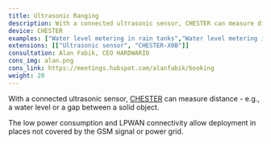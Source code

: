 ```yaml
---
title: Ultrasonic Ranging
description: With a connected ultrasonic sensor, CHESTER can measure distance - e.g., a water level or a gap between a solid object.
device: CHESTER
examples: ["Water level metering in rain tanks","Water level metering in wells or cesspools","Level measurement in silos","Level measurement in emulsion tanks"]
extensions: [["Ultrasonic sensor", "CHESTER-X0B"]]
consultation: Alan Fabik, CEO HARDWARIO
cons_img: alan.png
cons_link: https://meetings.hubspot.com/alanfabik/booking
weight: 20
---
```


With a connected ultrasonic sensor, [CHESTER](/en/chester/) can measure distance - e.g., a water level or a gap between a solid object.

The low power consumption and LPWAN connectivity allow deployment in places not covered by the GSM signal or power grid.
